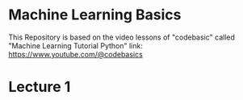 # Machine Learning Basics

This Repository is based on the video lessons of "codebasic" called "Machine Learning Tutorial Python"
link:  https://www.youtube.com/@codebasics 

# Lecture 1